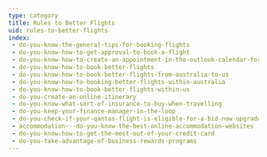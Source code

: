 ```yaml
---
type: category
title: Rules to Better Flights
uid: rules-to-better-flights
index:
 - do-you-know-the-general-tips-for-booking-flights
 - do-you-know-how-to-get-approval-to-book-a-flight
 - do-you-know-how-to-create-an-appointment-in-the-outlook-calendar-for-flights
 - do-you-know-how-to-book-better-flights
 - do-you-know-how-to-book-better-flights-from-australia-to-us
 - do-you-know-how-to-booking-better-flights-within-australia
 - do-you-know-how-to-book-better-flights-within-us
 - do-you-create-an-online-itinerary
 - do-you-know-what-sort-of-insurance-to-buy-when-travelling
 - do-you-keep-your-finance-manager-in-the-loop
 - do-you-check-if-your-qantas-flight-is-eligible-for-a-bid-now-upgrade
 - accommodation---do-you-know-the-best-online-accommodation-websites
 - do-you-know-how-to-get-the-most-out-of-your-credit-card
 - do-you-take-advantage-of-business-rewards-programs
---
```




